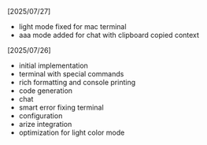 [2025/07/27]
- light mode fixed for mac terminal
- aaa mode added for chat with clipboard copied context

[2025/07/26]
- initial implementation
- terminal with special commands
- rich formatting and console printing
- code generation
- chat
- smart error fixing terminal
- configuration
- arize integration
- optimization for light color mode
